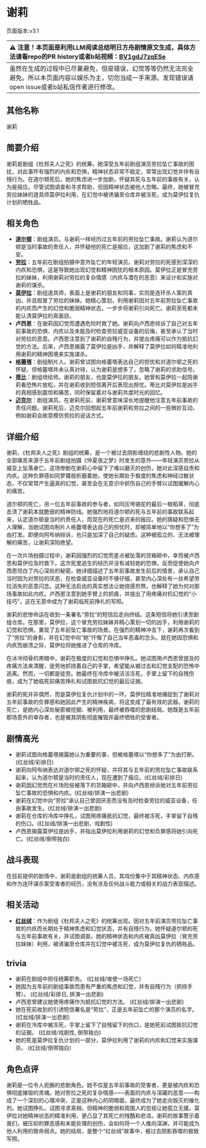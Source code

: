 # 谢莉
页面版本:v3.1
 

| :warning: 注意！本页面是利用LLM阅读总结明日方舟剧情原文生成，具体方法请看repo的PR history或者b站视频：[BV1gdJ7zqESe](https://www.bilibili.com/video/BV1gdJ7zqESe/)         |
|:----------------------------|
| 虽然在生成的过程中已尽量避免，但是错误，幻觉等等仍然无法完全避免。所以本页面内容以娱乐为主，切勿当成一手来源。发现错误请open issue或者b站私信作者进行修改。|



## 其他名称
谢莉
## 简要介绍
谢莉是剧组《杜邦夫人之死》的统筹。她深受五年前剧组演员劳拉坠亡事故的困扰，对此事怀有强烈的内疚和恐惧，精神状态非常不稳定，常常出现幻觉并伴有自残行为。在道尔顿死后，她的焦虑进一步加剧，怀疑其死与五年前的事故有关，认为是报应。尽管试图调查和寻求帮助，但因精神状态被他人忽略。最终，她被冒充劳拉妹妹的道具师莫伊拉利用，在幻觉中被诱骗至仓库并被冻死，成为莫伊拉复仇计划的牺牲品。
## 相关角色
-   **[道尔顿](extended_char_dao_er_dun.md)**：剧组演员。与谢莉一样经历过五年前的劳拉坠亡事故。谢莉认为道尔顿是当时事故的责任人，并怀疑他的死亡是报应，这加剧了谢莉的焦虑和不安。
-   **[劳拉](extended_char_lao_la.md)**：五年前在剧组拍摄中意外坠亡的年轻演员。谢莉对劳拉的死感到深深的内疚和恐惧，这是导致她出现幻觉和精神困扰的根本原因。莫伊拉正是冒充劳拉的妹妹，利用谢莉对劳拉的复杂情感（内疚与潜在的恶意）来设计和实施对谢莉的谋杀。
-   **[莫伊拉](extended_char_mo_yi_la.md)**：剧组道具师，表面上是谢莉的朋友和同事，实则是连环杀人案的真凶，并且假冒了劳拉的妹妹。她精心策划，利用谢莉因对五年前劳拉坠亡事故的内疚而产生的幻觉和脆弱精神状态，一步步将谢莉引向死亡。谢莉至死都未能认清莫伊拉的真面目。
-   **卢西恩**：在谢莉因幻觉而遭遇危险时救了她。谢莉向卢西恩倾诉了自己对五年前事故的恐惧、内疚以及未能及时检查劳拉威亚设备的后悔，甚至承认了当时对劳拉的恶意。卢西恩注意到了谢莉的自残行为，并提出疼痛可以作为抵抗幻觉的方法。后来，卢西恩揭露了莫伊拉是凶手，并解释了莫伊拉如何精准地利用谢莉的精神困境来实施谋杀。
-   **[格蕾塔](extended_char_ge_lei_ta.md)**：剧组制片人。谢莉曾试图向格蕾塔表达自己的担忧和对道尔顿之死的怀疑，但格蕾塔并未认真对待，认为谢莉是想多了，忽略了谢莉的求助信号。
-   **[蒂比](char_4191_tippi.md)**：剧组喷绘师。谢莉的朋友，也是莫伊拉的朋友。她曾和莫伊拉一起陪谢莉看恐怖片放松，并在谢莉收到短信离开后表现出担忧。蒂比对莫伊拉是凶手的真相感到震惊和痛苦，同时保留着对与谢莉共度时光的回忆。
-   **[迈克尔](extended_char_mai_ke_er.md)**：剧组演员。在谢莉死前，谢莉曾意味深长地提醒他注意五年前事故的责任问题。谢莉死后，迈克尔回想起五年前谢莉和劳拉之间的一些微妙互动，例如谢莉会故意模仿劳拉的说话方式。
## 详细介绍
谢莉，《杜邦夫人之死》剧组的统筹，是一个被过去阴影缠绕的悲剧性人物。她的全部痛苦来源于五年前剧组拍摄《仲夏夜之梦》时发生的意外——年轻演员劳拉从威亚上坠落身亡。这场惨剧在谢莉心中留下了难以磨灭的创伤，她对此深感自责和内疚。这种负罪感如同梦魇般折磨着她，使她长期处于极度的焦虑和神经过敏状态，不仅常常产生逼真的幻觉，甚至会在无意识中抓伤自己的手臂以试图缓解内心的痛苦。

道尔顿的死亡，另一位五年前事故的参与者，如同压垮骆驼的最后一根稻草，彻底击溃了谢莉本就脆弱的精神防线。她强烈地将道尔顿的死与五年前的事故联系起来，认定道尔顿是当时的责任人，而现在的死亡是迟来的报应。她的猜疑和恐惧无人理解，当她试图向制片人格蕾塔表达自己的担忧时，却被简单地以“你想多了”为由打发。即便向阿布纳倾诉，也只是加深了自己的疑虑。这种被孤立的、无法被理解的痛苦，让谢莉深陷绝望。

在一次片场拍摄过程中，谢莉因强烈的幻觉而差点被坠落的货箱砸中，幸而被卢西恩和莫伊拉及时救下。这次死里逃生的经历并没有减轻她的恐惧，反而促使她向卢西恩坦白了内心深处的秘密。她详细描述了五年前事故发生前后的情景，承认自己当时因为对劳拉的厌恶，在检查威亚设备时不够仔细，甚至内心深处有一丝希望劳拉消失的恶意闪念。这种无法启齿的真实想法让她倍感煎熬，也解释了她为何对那场事故如此内疚。卢西恩注意到她手臂上的抓痕，并提出了用疼痛对抗幻觉的“小技巧”，这在无意中成为了谢莉临死前挣扎的写照。

谢莉的悲惨命运在收到一条署名“劳拉”的短信后走向终结。这条短信将她引诱至剧组仓库。在那里，莫伊拉，这个冒充劳拉妹妹并精心策划一切的凶手，利用谢莉的幻觉和恐惧，重现了五年前坠亡事故的场景。在强烈的精神冲击下，谢莉再次看到了“劳拉”的身影，并在幻觉中向“她”忏悔了自己当年恶毒的念头。就在她因恐惧和内疚而崩溃之际，莫伊拉将她推进了仓库的冷库。

在冰冷彻骨的黑暗中，谢莉在极度的幻觉和恐惧中挣扎。她试图用卢西恩曾提及的疼痛方法来清醒，徒劳地抓挠着自己的手掌，希望能从被过去和幻觉支配的恐怖中逃离。然而，一切都是徒劳。她最终在冷库中被活活冻死，手掌上留下的自残伤痕，成为了她临死前痛苦挣扎和试图抵抗幻觉的最后证据。

谢莉的死并非偶然，而是莫伊拉复仇计划中的一环。莫伊拉精准地捕捉到了谢莉对五年前事故的负罪感和她因此产生的精神疾病，将这变成了最有效的武器。谢莉的死亡，是她内心深处秘密被挖掘、被利用，最终被吞噬的悲剧结局。她既是五年前那场意外的幸存者，也是被其阴影彻底摧毁并最终牺牲的受害者。
## 剧情高光
- 谢莉试图向格蕾塔揭露她认为重要的事，但被格蕾塔以“你想多了”为由打断。(红丝绒/彩排日)
- 谢莉向阿布纳表达对道尔顿之死的怀疑，并将其与五年前的劳拉坠亡事故联系起来，认为道尔顿是当时的责任人，现在遭到了报应。(红丝绒/彩排日)
- 谢莉因幻觉而在片场险些被落下的货箱砸中，并向卢西恩倾诉她对五年前劳拉坠亡事故的恐惧和内疚。(红丝绒/排演一出悲剧)
- 谢莉在幻觉中向“劳拉”承认自己曾因厌恶而没有及时检查劳拉的威亚设备，任由事故发生。(红丝绒/排演一出悲剧)
- 谢莉在仓库的冷库中挣扎，试图用疼痛抵抗幻觉，最终被冻死，手掌留下自残的伤口。(红丝绒/排演一出悲剧，戏剧性)
- 卢西恩揭露莫伊拉是凶手，并指出莫伊拉利用谢莉的幻觉和负罪感将她引向死亡。(红丝绒/倒带独白)
## 战斗表现
在目前提供的剧情中，谢莉是剧组的统筹人员，其戏份集中于其精神状态、内疚感和作为连环谋杀案受害者的经历，没有涉及任何战斗能力或相关的战力表现描述。
## 相关活动
-   **[红丝绒](../stories/act43side.md)**：作为剧组《杜邦夫人之死》的统筹出现。因对五年前演员劳拉坠亡事故的内疚而长期处于精神焦虑和幻觉状态，并有自残行为。她怀疑道尔顿的死与五年前事故有关，并试图调查。她的精神状态和内疚被真凶莫伊拉（冒充劳拉妹妹）利用，被诱骗至仓库并在幻觉中被冻死，成为莫伊拉复仇的牺牲品。
## trivia
- 谢莉在剧组中担任统筹职务。 (红丝绒/唆使一场死亡)
- 她因为五年前的剧组事故而患有严重的焦虑和幻觉，并有自残行为（抓挠手臂）。 (红丝绒/彩排日, 排演一出悲剧)
- 卢西恩曾建议她使用疼痛作为抵抗幻觉的方法。 (红丝绒/排演一出悲剧)
- 她在死前收到的引诱短信署名是“劳拉”，正是五年前坠亡的那个演员的名字。 (红丝绒/排演一出悲剧)
- 谢莉在冷库中被冻死，手掌上留下了自残留下的伤口，是她死前试图抵抗幻觉的证据。 (红丝绒/戏剧性, 倒带独白)
- 她的死是莫伊拉复仇计划的一部分，莫伊拉利用了谢莉的内疚和幻觉来实施谋杀。 (红丝绒/倒带独白)
## 角色点评
谢莉是一位令人扼腕的悲剧角色。她不仅是五年前事故的受害者，更是被内疚和恐惧彻底摧毁的灵魂。她对劳拉之死的复杂情感——表面的内疚与深藏的恶意——构成了一个深刻的心理冲突，正是这种内心的阴暗面，最终成为了她走向毁灭的催化剂。她试图挣扎，试图寻求真相，但精神的脆弱和周围人的忽视让她孤立无援。莫伊拉对她精神状态的精准利用，更凸显了其死亡的残酷和悲凉。谢莉的故事警示着我们，被压抑的罪恶感和未能处理的创伤，会如何将一个人推向深渊，并可能成为他人利用的致命弱点。她的结局，是整个“红丝绒”故事中，被过去阴影吞噬的极致写照。